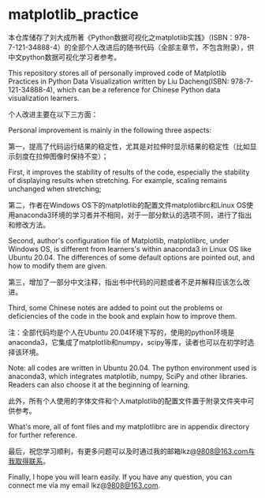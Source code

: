 # matplotlib_practice
本仓库储存了刘大成所著《Python数据可视化之matplotlib实践》（ISBN：978-7-121-34888-4）的全部个人改进后的随书代码（全部主章节，不包含附录），供中文python数据可视化学习者参考。

This repository stores all of personally improved code of Matplotlib Practices in Python Data Visualization written by Liu Dacheng(ISBN: 978-7-121-34888-4), which can be a reference for Chinese Python data visualization learners.

个人改进主要在以下三方面：

Personal improvement is mainly in the following three aspects:

第一，提高了代码运行结果的稳定性，尤其是对拉伸时显示结果的稳定性（比如显示刻度在拉伸图像时保持不变）；

First, it improves the stability of results of the code, especially the stability of displaying results when stretching. For example, scaling remains unchanged when stretching;

第二，作者在Windows OS下的matplotlib的配置文件matplotlibrc和Linux OS使用anaconda3环境的学习者并不相同，对于一部分默认的选项不同，进行了指出和修改方法。

Second, author's configuration file of Matplotlib, matplotlibrc, under Windows OS, is different from learners's within anaconda3 in Linux OS like Ubuntu 20.04. The differences of some default options are pointed out, and how to modify them are given.

第三，增加了一部分中文注释，指出书中代码的问题或者不足并解释应该怎么改进。

Third, some Chinese notes are added to point out the problems or deficiencies of the code in the book and explain how to improve them.

注：全部代码均是个人在Ubuntu 20.04环境下写的，使用的python环境是anaconda3，它集成了matplotlib和numpy，scipy等库，读者也可以在初学时选择该环境。

Note: all codes are written in Ubuntu 20.04. The python environment used is anaconda3, which integrates matplotlib, numpy, SciPy and other libraries. Readers can also choose it at the beginning of learning.

此外，所有个人使用的字体文件和个人matplotlib的配置文件置于附录文件夹中可供参考。

What's more, all of font files and my matplotlibrc are in appendix directory for further reference.

最后，祝您学习顺利，有更多问题可以及时通过我的邮箱lkz@9808@163.com与我取得联系。

Finally, I hope you will learn easily. If you have any question, you can connect me via my email lkz@9808@163.com.
